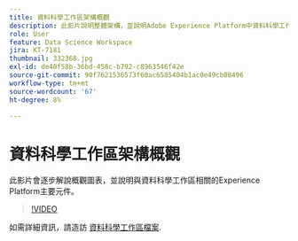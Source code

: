 ```yaml
---
title: 資料科學工作區架構概觀
description: 此影片說明整體架構，並說明Adobe Experience Platform中資料科學工作區的主要元件。
role: User
feature: Data Science Workspace
jira: KT-7181
thumbnail: 332368.jpg
exl-id: de40f58b-36bd-458c-b792-c8963546f42e
source-git-commit: 90f7621536573f60ac6585404b1ac0e49cb08496
workflow-type: tm+mt
source-wordcount: '67'
ht-degree: 8%

---
```


# 資料科學工作區架構概觀

此影片會逐步解說概觀圖表，並說明與資料科學工作區相關的Experience Platform主要元件。

>[!VIDEO](https://video.tv.adobe.com/v/332368)

如需詳細資訊，請造訪 [資料科學工作區檔案](https://experienceleague.adobe.com/docs/experience-platform/data-science-workspace/home.html?lang=zh-Hant).
